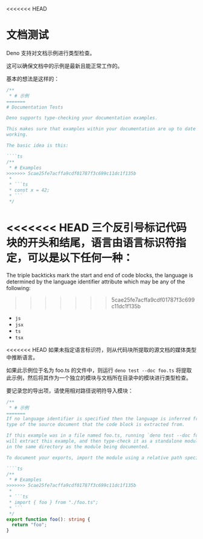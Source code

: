 <<<<<<< HEAD
# 文档测试

Deno 支持对文档示例进行类型检查。

这可以确保文档中的示例是最新且能正常工作的。

基本的想法是这样的：

````ts
/**
 * # 示例
=======
# Documentation Tests

Deno supports type-checking your documentation examples.

This makes sure that examples within your documentation are up to date and
working.

The basic idea is this:

````ts
/**
 * # Examples
>>>>>>> 5cae25fe7acffa9cdf01787f3c699c11dc1f135b
 *
 * ```ts
 * const x = 42;
 * ```
 */
````

<<<<<<< HEAD
三个反引号标记代码块的开头和结尾，语言由语言标识符指定，可以是以下任何一种：
=======
The triple backticks mark the start and end of code blocks, the language is
determined by the language identifier attribute which may be any of the
following:
>>>>>>> 5cae25fe7acffa9cdf01787f3c699c11dc1f135b

- `js`
- `jsx`
- `ts`
- `tsx`

<<<<<<< HEAD
如果未指定语言标识符，则从代码块所提取的源文档的媒体类型中推断语言。

如果此示例位于名为 foo.ts 的文件中，则运行 `deno test --doc foo.ts`
将提取此示例，然后将其作为一个独立的模块与文档所在目录中的模块进行类型检查。

要记录您的导出项，请使用相对路径说明符导入模块：

````ts
/**
 * # 示例
=======
If no language identifier is specified then the language is inferred from media
type of the source document that the code block is extracted from.

If this example was in a file named foo.ts, running `deno test --doc foo.ts`
will extract this example, and then type-check it as a standalone module living
in the same directory as the module being documented.

To document your exports, import the module using a relative path specifier:

````ts
/**
 * # Examples
>>>>>>> 5cae25fe7acffa9cdf01787f3c699c11dc1f135b
 *
 * ```ts
 * import { foo } from "./foo.ts";
 * ```
 */
export function foo(): string {
  return "foo";
}
````
